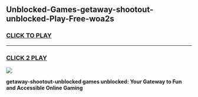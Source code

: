
## Unblocked-Games-getaway-shootout-unblocked-Play-Free-woa2s
<h3>
<a href="https://premium76.site?title=getaway-shootout-unblocked&ref=12A">CLICK TO PLAY</a></h3>
<hr>

<h3>
<a href="https://premium76.site?title=getaway-shootout-unblocked&ref=12A">CLICK 2 PLAY</a>
  
</h3>

<a href="https://premium76.site?title=getaway-shootout-unblocked&ref=12A"><img src="https://clearcache.store/games.png"></a>


**getaway-shootout-unblocked games unblocked: Your Gateway to Fun and Accessible Online Gaming**
